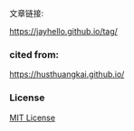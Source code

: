 文章链接:

https://jayhello.github.io/tag/

### cited from:

https://husthuangkai.github.io/

### License

[MIT License](https://github.com/Gaohaoyang/gaohaoyang.github.io/blob/master/LICENSE.md)
